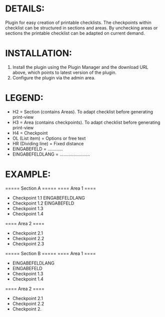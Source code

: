 DETAILS:
================================================

Plugin for easy creation of printable checklists. The checkpoints within checklist can be structured in sections and areas. By unchecking areas or sections the printable checklist can be adapted on current demand.


INSTALLATION:
================================================

1. Install the plugin using the Plugin Manager and the download URL above, which points to latest version of the plugin.
2. Configure the plugin via the admin area.


LEGEND:
================================================

- H2 = Section (contains Areas). To adapt checklist before generating print-view
- H3 = Area (contains checkpoints). To adapt checklist before generating print-view
- H4 = Checkpoint
- OL (List item) = Options or free text
- HR (Dividing line) = Fixed distance
- EINGABEFELD = ............
- EINGABEFELDLANG = ........................


EXAMPLE:
================================================
<checkliste>

===== Section A =====
==== Area 1 ====
  - Checkpoint 1.1 EINGABEFELDLANG
  - Checkpoint 1.2  EINGABEFELD
  - Checkpoint 1.3
  - Checkpoint 1.4  

==== Area 2 ====
  - Checkpoint 2.1
  - Checkpoint 2.2
  - Checkpoint 2.3

===== Section B =====
==== Area 1 ====
  - EINGABEFELDLANG
  - EINGABEFELD
  - Checkpoint 1.3
  - Checkpoint 1.4  

==== Area 2 ====
  - Checkpoint 2.1
  - Checkpoint 2.2
  - Checkpoint 2.

</checkliste>
